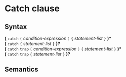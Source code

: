 # Catch clause

## Syntax

__(__ `catch` `(` _condition-expression_ `)` `{` _statement-list_ `}` __)*__\
__(__ `catch` `{` _statement-list_ `}` __)?__\
__(__ `catch` `trap` `(` _condition-expression_ `)` `{` _statement-list_ `}` __)*__\
__(__ `catch` `trap` `{` _statement-list_ `}` __)?__

## Semantics

